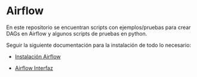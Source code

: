 # Airflow
En este repositorio se encuentran scripts con ejemplos/pruebas para crear DAGs en Airflow y algunos scripts de pruebas en python.

Seguir la siguiente documentación para la instalación de todo lo necesario:

- [Instalación Airflow](https://docs.google.com/document/d/1fyOtAsium4kUH8da_dQrkWzA1bMjvYeDZH3wiAJo4wU/edit#heading=h.v5osh4maocsk)

- [Airflow Interfaz](https://docs.astronomer.io/learn/airflow-ui)
